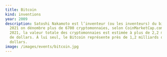 ```yaml
---
title: Bitcoin
kind: inventions
year: 2009
description: Satoshi Nakamoto est l’inventeur (ou les inventeurs) du bitcoin. En
  2021 on dénombre plus de 6700 cryptomonnaies, selon CoinMarketCap.com En avril
  2021, la valeur totale des cryptomonnaies est estimée à plus de 2,2 milliards
  de dollars. À lui seul, le Bitcoin représente près de 1,2 milliards de
  dollars.
image: /images/events/bitcoin.jpg
---
```

